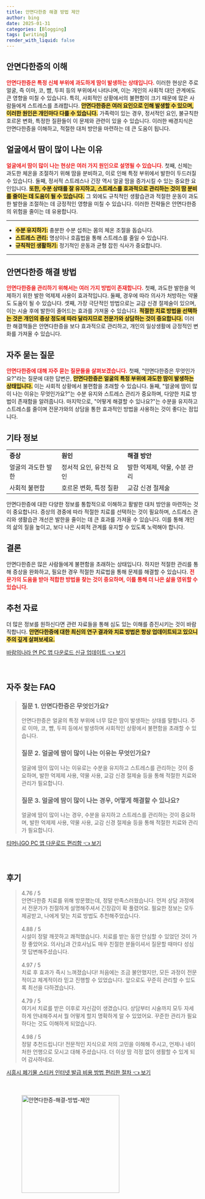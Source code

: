 ```yaml
---
title: 안면다한증 해결 방법 제안
author: bing
date: 2025-01-31
categories: [Blogging]
tags: [writing]
render_with_liquid: false
---
```



<h2 id='안면다한증_이해'>안면다한증의 이해</h2>

<p><b><span style="color: #ee2323;">안면다한증은 특정 신체 부위에 과도하게 땀이 발생하는 상태입니다.</span></b> 이러한 현상은 주로 얼굴, 즉 이마, 코, 뺨, 두피 등의 부위에서 나타나며, 이는 개인의 사회적 대인 관계에도 큰 영향을 미칠 수 있습니다. 특히, 사회적인 상황에서의 불편함이 크기 때문에 많은 사람들에게 스트레스를 초래합니다. <b><span style="background-color: #ffe066;">안면다한증은 여러 요인으로 인해 발생할 수 있으며, 이러한 원인은 개인마다 다를 수 있습니다.</span></b> 가족력이 있는 경우, 정서적인 요인, 불규칙한 호르몬 변화, 특정한 질환들이 이 문제와 관련이 있을 수 있습니다. 이러한 배경지식은 안면다한증을 이해하고, 적절한 대처 방안을 마련하는 데 큰 도움이 됩니다.</p>

<h2 id='얼굴_땀_증상'>얼굴에서 땀이 많이 나는 이유</h2>

<p><b><span style="color: #ee2323;">얼굴에서 땀이 많이 나는 현상은 여러 가지 원인으로 설명될 수 있습니다.</span></b> 첫째, 신체는 과도한 체온을 조절하기 위해 땀을 분비하고, 이로 인해 특정 부위에서 발한이 두드러질 수 있습니다. 둘째, 정서적 스트레스나 긴장 역시 얼굴 땀을 증가시킬 수 있는 중요한 요인입니다. <b><span style="background-color: #ffe066;">또한, 수분 상태를 잘 유지하고, 스트레스를 효과적으로 관리하는 것이 땀 분비를 줄이는 데 도움이 될 수 있습니다.</span></b> 그 외에도 규칙적인 생활습관과 적절한 운동이 과도한 발한을 조절하는 데 긍정적인 영향을 미칠 수 있습니다. 이러한 전략들은 안면다한증의 위험을 줄이는 데 유용합니다.</p>

<hr />

<ul>
    <li><b><span style="background-color: #ffe066;">수분 유지하기:</span></b> 충분한 수분 섭취는 몸의 체온 조절을 돕습니다.</li>
    <li><b><span style="background-color: #ffe066;">스트레스 관리:</span></b> 명상이나 호흡법을 통해 스트레스를 줄일 수 있습니다.</li>
    <li><b><span style="background-color: #ffe066;">규칙적인 생활하기:</span></b> 정기적인 운동과 균형 잡힌 식사가 중요합니다.</li>
</ul>

<hr />

<h2 id='안면다한증_해결법'>안면다한증 해결 방법</h2>

<p><b><span style="color: #ee2323;">안면다한증을 관리하기 위해서는 여러 가지 방법이 존재합니다.</span></b> 첫째, 과도한 발한을 억제하기 위한 발한 억제제 사용이 효과적입니다. 둘째, 경우에 따라 의사가 처방하는 약물도 도움이 될 수 있습니다. 셋째, 가장 극단적인 방법으로는 교감 신경 절제술이 있으며, 이는 시술 후에 발한이 줄어드는 효과를 가져올 수 있습니다. <b><span style="background-color: #ffe066;">적절한 치료 방법을 선택하는 것은 개인의 증상 정도에 따라 달라지므로 전문가와 상담하는 것이 중요합니다.</span></b> 이러한 해결책들은 안면다한증을 보다 효과적으로 관리하고, 개인의 일상생활에 긍정적인 변화를 가져올 수 있습니다.</p>

<h2 id='자주_묻는_질문'>자주 묻는 질문</h2>

<p><b><span style="color: #ee2323;">안면다한증에 대해 자주 묻는 질문들을 살펴보겠습니다.</span></b> 첫째, "안면다한증은 무엇인가요?"라는 질문에 대한 답변은, <b><span style="background-color: #ffe066;">안면다한증은 얼굴의 특정 부위에 과도한 땀이 발생하는 상태입니다.</span></b> 이는 사회적 상황에서 불편함을 초래할 수 있습니다. 둘째, "얼굴에 땀이 많이 나는 이유는 무엇인가요?"는 수분 유지와 스트레스 관리가 중요하며, 다양한 치료 방법이 존재함을 알려줍니다. 마지막으로, "어떻게 해결할 수 있나요?"는 수분을 유지하고 스트레스를 줄이며 전문가와의 상담을 통한 효과적인 방법을 사용하는 것이 좋다는 점입니다.</p>

<h2 id='기타_정보'>기타 정보</h2>

<table>
    <tr>
        <td><b>증상</b></td>
        <td><b>원인</b></td>
        <td><b>해결 방안</b></td>
    </tr>
    <tr>
        <td>얼굴의 과도한 발한</td>
        <td>정서적 요인, 유전적 요인</td>
        <td>발한 억제제, 약물, 수분 관리</td>
    </tr>
    <tr>
        <td>사회적 불편함</td>
        <td>호르몬 변화, 특정 질환</td>
        <td>교감 신경 절제술</td>
    </tr>
</table>

<p>안면다한증에 대한 다양한 정보를 통합적으로 이해하고 활발한 대처 방안을 마련하는 것이 중요합니다. 증상의 경중에 따라 적절한 치료를 선택하는 것이 필요하며, 스트레스 관리와 생활습관 개선은 발한을 줄이는 데 큰 효과를 가져올 수 있습니다. 이를 통해 개인의 삶의 질을 높이고, 보다 나은 사회적 관계를 유지할 수 있도록 노력해야 합니다.</p>

<h2 id='결론'>결론</h2>

<p>안면다한증은 많은 사람들에게 불편함을 초래하는 상태입니다. 하지만 적절한 관리를 통해 증상을 완화하고, 필요한 경우 적절한 치료법을 통해 문제를 해결할 수 있습니다. <b><span style="color: #ee2323;">전문가의 도움을 받아 적합한 방법을 찾는 것이 중요하며, 이를 통해 더 나은 삶을 영위할 수 있습니다.</span></b></p>

<h2 id='추천_자료'>추천 자료</h2>

<p>더 많은 정보를 원하신다면 관련 자료들을 통해 심도 있는 이해를 증진시키는 것이 바람직합니다. <b><span style="background-color: #ffe066;">안면다한증에 대한 최신의 연구 결과와 치료 방법은 항상 업데이트되고 있으니 주의 깊게 살펴보세요.</span></b></p>


<p><a class="click-button" title="바람의나라 연 PC 앱 다운로드 신규 업데이트" href="https://yellowplanner.github.io/posts/%EB%B0%94%EB%9E%8C%EC%9D%98%EB%82%98%EB%9D%BC-%EC%97%B0-PC-%EC%95%B1-%EB%8B%A4%EC%9A%B4%EB%A1%9C%EB%93%9C-%EC%8B%A0%EA%B7%9C-%EC%97%85%EB%8D%B0%EC%9D%B4%ED%8A%B8/" rel="dofollow">바람의나라 연 PC 앱 다운로드 신규 업데이트 👈 보기</a></p><br>
<h2 id='자주_찾는_FAQ'>자주 찾는 FAQ</h2>
<div itemscope="" itemtype="https://schema.org/FAQPage"> 
<blockquote> 
<div itemscope="" itemprop="mainEntity" itemtype="https://schema.org/Question"> 
<h3 itemprop="name">질문 1. 안면다한증은 무엇인가요?</h3> 
<div itemscope="" itemprop="acceptedAnswer" itemtype="https://schema.org/Answer"> 
<span itemprop="text"> 
<p>안면다한증은 얼굴의 특정 부위에 너무 많은 땀이 발생하는 상태를 말합니다. 주로 이마, 코, 뺨, 두피 등에서 발생하며 사회적인 상황에서 불편함을 초래할 수 있습니다.</p> 
</span> 
</div> 
</div> 
<div itemscope="" itemprop="mainEntity" itemtype="https://schema.org/Question"> 
<h3 itemprop="name">질문 2. 얼굴에 땀이 많이 나는 이유는 무엇인가요?</h3> 
<div itemscope="" itemprop="acceptedAnswer" itemtype="https://schema.org/Answer"> 
<span itemprop="text"> 
<p>얼굴에 땀이 많이 나는 이유로는 수분을 유지하고 스트레스를 관리하는 것이 중요하며, 발한 억제제 사용, 약물 사용, 교감 신경 절제술 등을 통해 적절한 치료와 관리가 필요합니다.</p> 
</span> 
</div> 
</div> 
<div itemscope="" itemprop="mainEntity" itemtype="https://schema.org/Question"> 
<h3 itemprop="name">질문 3. 얼굴에 땀이 많이 나는 경우, 어떻게 해결할 수 있나요?</h3> 
<div itemscope="" itemprop="acceptedAnswer" itemtype="https://schema.org/Answer"> 
<span itemprop="text"> 
<p>얼굴에 땀이 많이 나는 경우, 수분을 유지하고 스트레스를 관리하는 것이 중요하며, 발한 억제제 사용, 약물 사용, 교감 신경 절제술 등을 통해 적절한 치료와 관리가 필요합니다.</p> 
</span> 
</div> 
</div> 
</blockquote> 
</div>
<p><a class="click-button" title="티머니GO PC 앱 다운로드 편리함" href="https://yellowplanner.github.io/posts/%ED%8B%B0%EB%A8%B8%EB%8B%88GO-PC-%EC%95%B1-%EB%8B%A4%EC%9A%B4%EB%A1%9C%EB%93%9C-%ED%8E%B8%EB%A6%AC%ED%95%A8/" rel="dofollow">티머니GO PC 앱 다운로드 편리함 👈 보기</a></p><br>
<h2 id='후기'>후기</h2>
<div itemscope itemtype="https://schema.org/Product">
  <blockquote>
  <div itemprop="review" itemscope itemtype="https://schema.org/Review">
      <div itemprop="reviewRating" itemscope itemtype="https://schema.org/Rating"> <span itemprop="ratingValue">4.76</span> / <span itemprop="bestRating">5</span> </div>
      <span itemprop="reviewBody">안면다한증 치료를 위해 방문했는데, 정말 만족스러웠습니다. 먼저 상담 과정에서 전문가가 친절하게 설명해주셔서 긴장감이 확 풀렸어요. 필요한 정보는 모두 제공받고, 나에게 맞는 치료 방법도 추천해주었습니다.</span>
  </div>
  <br>
  <div itemprop="review" itemscope itemtype="https://schema.org/Review">
      <div itemprop="reviewRating" itemscope itemtype="https://schema.org/Rating"> <span itemprop="ratingValue">4.88</span> / <span itemprop="bestRating">5</span> </div>
      <span itemprop="reviewBody">시설이 정말 깨끗하고 쾌적했습니다. 치료를 받는 동안 안심할 수 있었던 것이 가장 좋았어요. 의사님과 간호사님도 매우 친절한 분들이셔서 질문할 때마다 성심껏 답변해주셨습니다.</span>
  </div>
  <br>
  <div itemprop="review" itemscope itemtype="https://schema.org/Review">
      <div itemprop="reviewRating" itemscope itemtype="https://schema.org/Rating"> <span itemprop="ratingValue">4.97</span> / <span itemprop="bestRating">5</span> </div>
      <span itemprop="reviewBody">치료 후 효과가 즉시 느껴졌습니다! 처음에는 조금 불안했지만, 모든 과정이 전문적이고 체계적이라 믿고 진행할 수 있었습니다. 앞으로도 꾸준히 관리할 수 있도록 최선을 다하겠습니다.</span>
  </div>
  <br>
  <div itemprop="review" itemscope itemtype="https://schema.org/Review">
      <div itemprop="reviewRating" itemscope itemtype="https://schema.org/Rating"> <span itemprop="ratingValue">4.79</span> / <span itemprop="bestRating">5</span> </div>
      <span itemprop="reviewBody">여기서 치료를 받은 이후로 자신감이 생겼습니다. 상담부터 시술까지 모두 자세하게 안내해주셔서 뭘 어떻게 할지 명확하게 알 수 있었어요. 꾸준한 관리가 필요하다는 것도 이해하게 되었습니다.</span>
  </div>
  <br>
  <div itemprop="review" itemscope itemtype="https://schema.org/Review">
      <div itemprop="reviewRating" itemscope itemtype="https://schema.org/Rating"> <span itemprop="ratingValue">4.98</span> / <span itemprop="bestRating">5</span> </div>
      <span itemprop="reviewBody">정말 추천드립니다! 전문적인 지식으로 저의 고민을 이해해 주시고, 언제나 네이처한 언행으로 모시고 대해 주셨습니다. 더 이상 땀 걱정 없이 생활할 수 있게 되어 감사하네요.</span>
  </div>
  </blockquote>
</div>
<p><a class="click-button" title="시흥시 폐기물 스티커 인터넷 발급 비용 방법 편리한 절차" href="https://yellowplanner.github.io/posts/%EC%8B%9C%ED%9D%A5%EC%8B%9C-%ED%8F%90%EA%B8%B0%EB%AC%BC-%EC%8A%A4%ED%8B%B0%EC%BB%A4-%EC%9D%B8%ED%84%B0%EB%84%B7-%EB%B0%9C%EA%B8%89-%EB%B9%84%EC%9A%A9-%EB%B0%A9%EB%B2%95-%ED%8E%B8%EB%A6%AC%ED%95%9C-%EC%A0%88%EC%B0%A8/" rel="dofollow">시흥시 폐기물 스티커 인터넷 발급 비용 방법 편리한 절차 👈 보기</a></p><br>
<figure class="image"><img src="https://yellowplanner.github.io/assets/img/thumbnail/안면다한증-해결-방법-제안.webp" alt="안면다한증-해결-방법-제안" width="256" height="256"></figure>